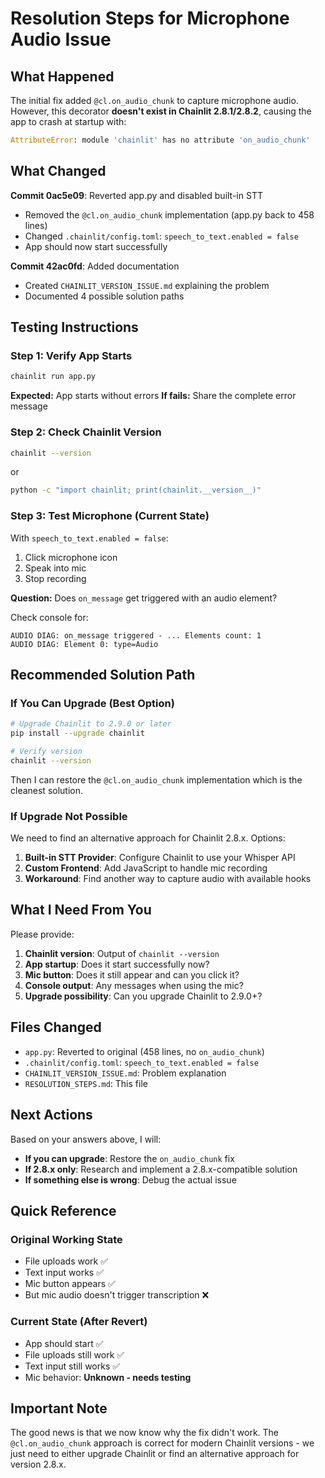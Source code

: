 # Resolution Steps for Microphone Audio Issue

## What Happened

The initial fix added `@cl.on_audio_chunk` to capture microphone audio. However, this decorator **doesn't exist in Chainlit 2.8.1/2.8.2**, causing the app to crash at startup with:

```python
AttributeError: module 'chainlit' has no attribute 'on_audio_chunk'
```

## What Changed

**Commit 0ac5e09**: Reverted app.py and disabled built-in STT
- Removed the `@cl.on_audio_chunk` implementation (app.py back to 458 lines)
- Changed `.chainlit/config.toml`: `speech_to_text.enabled = false`
- App should now start successfully

**Commit 42ac0fd**: Added documentation
- Created `CHAINLIT_VERSION_ISSUE.md` explaining the problem
- Documented 4 possible solution paths

## Testing Instructions

### Step 1: Verify App Starts

```bash
chainlit run app.py
```

**Expected:** App starts without errors
**If fails:** Share the complete error message

### Step 2: Check Chainlit Version

```bash
chainlit --version
```

or

```bash
python -c "import chainlit; print(chainlit.__version__)"
```

### Step 3: Test Microphone (Current State)

With `speech_to_text.enabled = false`:
1. Click microphone icon
2. Speak into mic
3. Stop recording

**Question:** Does `on_message` get triggered with an audio element?

Check console for:
```
AUDIO DIAG: on_message triggered - ... Elements count: 1
AUDIO DIAG: Element 0: type=Audio
```

## Recommended Solution Path

### If You Can Upgrade (Best Option)

```bash
# Upgrade Chainlit to 2.9.0 or later
pip install --upgrade chainlit

# Verify version
chainlit --version
```

Then I can restore the `@cl.on_audio_chunk` implementation which is the cleanest solution.

### If Upgrade Not Possible

We need to find an alternative approach for Chainlit 2.8.x. Options:

1. **Built-in STT Provider**: Configure Chainlit to use your Whisper API
2. **Custom Frontend**: Add JavaScript to handle mic recording
3. **Workaround**: Find another way to capture audio with available hooks

## What I Need From You

Please provide:

1. **Chainlit version**: Output of `chainlit --version`
2. **App startup**: Does it start successfully now?
3. **Mic button**: Does it still appear and can you click it?
4. **Console output**: Any messages when using the mic?
5. **Upgrade possibility**: Can you upgrade Chainlit to 2.9.0+?

## Files Changed

- `app.py`: Reverted to original (458 lines, no `on_audio_chunk`)
- `.chainlit/config.toml`: `speech_to_text.enabled = false`
- `CHAINLIT_VERSION_ISSUE.md`: Problem explanation
- `RESOLUTION_STEPS.md`: This file

## Next Actions

Based on your answers above, I will:
- **If you can upgrade**: Restore the `on_audio_chunk` fix
- **If 2.8.x only**: Research and implement a 2.8.x-compatible solution
- **If something else is wrong**: Debug the actual issue

## Quick Reference

### Original Working State
- File uploads work ✅
- Text input works ✅
- Mic button appears ✅
- But mic audio doesn't trigger transcription ❌

### Current State (After Revert)
- App should start ✅
- File uploads still work ✅
- Text input still works ✅
- Mic behavior: **Unknown - needs testing**

## Important Note

The good news is that we now know why the fix didn't work. The `@cl.on_audio_chunk` approach is correct for modern Chainlit versions - we just need to either upgrade Chainlit or find an alternative approach for version 2.8.x.
